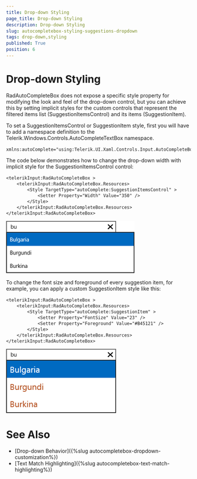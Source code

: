 ```yaml
---
title: Drop-down Styling
page_title: Drop-down Styling
description: Drop-down Styling
slug: autocompletebox-styling-suggestions-dropdown
tags: drop-down,styling
published: True
position: 6
---
```


# Drop-down Styling

RadAutoCompleteBox does not expose a specific style property for modifying the look and feel of the drop-down control, but you can achieve this by setting implicit styles for the custom controls that represent the filtered items list (SuggestionItemsControl) and its items (SuggestionItem).
        
To set a SuggestionItemsControl or SuggestionItem style, first you will have to add a namespace definition to the Telerik.Windows.Controls.AutoCompleteTextBox namespace.
        
	xmlns:autoComplete="using:Telerik.UI.Xaml.Controls.Input.AutoCompleteBox"



The code below demonstrates how to change the drop-down width with implicit style for the SuggestionItemsControl control:


	<telerikInput:RadAutoCompleteBox >
	    <telerikInput:RadAutoCompleteBox.Resources>
	        <Style TargetType="autoComplete:SuggestionItemsControl" >
	            <Setter Property="Width" Value="350" />
	        </Style>
	    </telerikInput:RadAutoCompleteBox.Resources>
	</telerikInput:RadAutoCompleteBox>

![Rad Auto Complete Box-Suggestions Control Style](images/RadAutoCompleteBox-SuggestionsControlStyle.png)

To change the font size and foreground of every suggestion item, for example, you can apply a custom SuggestionItem style like this:
	
	
	<telerikInput:RadAutoCompleteBox >
	    <telerikInput:RadAutoCompleteBox.Resources>
	        <Style TargetType="autoComplete:SuggestionItem" >
	            <Setter Property="FontSize" Value="23" />
	            <Setter Property="Foreground" Value="#B45121" />
	        </Style>
	    </telerikInput:RadAutoCompleteBox.Resources>
	</telerikInput:RadAutoCompleteBox>

![Rad Auto Complete Box-Suggestion Item](images/RadAutoCompleteBox-SuggestionItem.png)

# See Also

 * [Drop-down Behavior]({%slug autocompletebox-dropdown-customization%})
 * [Text Match Highlighting]({%slug autocompletebox-text-match-highlighting%})
